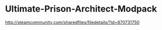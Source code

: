 # Ultimate-Prison-Architect-Modpack
http://steamcommunity.com/sharedfiles/filedetails/?id=870731750
